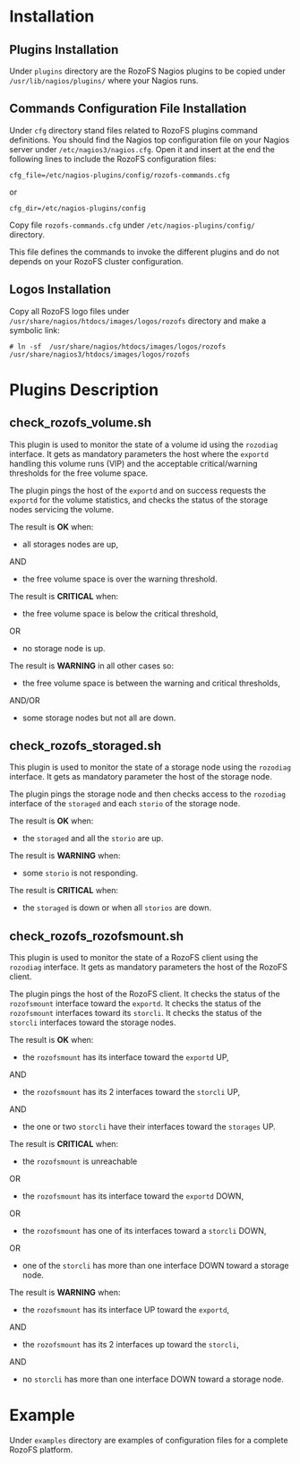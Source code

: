 Installation
============

Plugins Installation
--------------------

Under `plugins` directory are the RozoFS Nagios plugins to be copied under
`/usr/lib/nagios/plugins/` where your Nagios runs.

Commands Configuration File Installation
----------------------------------------

Under `cfg` directory stand files related to RozoFS plugins command definitions.
You should find the Nagios top configuration file on your Nagios server under
`/etc/nagios3/nagios.cfg`. Open it and insert at the end the following lines to
 include the RozoFS configuration files:

    cfg_file=/etc/nagios-plugins/config/rozofs-commands.cfg

or

    cfg_dir=/etc/nagios-plugins/config

Copy file `rozofs-commands.cfg` under `/etc/nagios-plugins/config/` directory.

This file defines the commands to invoke the different plugins and do not 
depends on your RozoFS cluster configuration.

Logos Installation
------------------

Copy all RozoFS logo files under `/usr/share/nagios/htdocs/images/logos/rozofs`
directory and make a symbolic link:

    # ln -sf  /usr/share/nagios/htdocs/images/logos/rozofs /usr/share/nagios3/htdocs/images/logos/rozofs


Plugins Description
===================

check_rozofs_volume.sh
----------------------

This plugin is used to monitor the state of a volume id using the `rozodiag`
interface. It gets as mandatory parameters the host where the `exportd` handling
this volume runs (VIP) and the acceptable critical/warning thresholds for the 
free volume space.

The plugin pings the host of the `exportd` and on success requests the `exportd`
for the volume statistics, and checks the status of the storage nodes servicing
the volume.

The result is **OK** when:

-   all storages nodes are up,

AND

-   the free volume space is over the warning threshold.

The result is **CRITICAL** when:

-   the free volume space is below the critical threshold,

OR

-   no storage node is up.

The result is **WARNING** in all other cases so:

-   the free volume space is between the warning and critical thresholds,

AND/OR

-   some storage nodes but not all are down.


check_rozofs_storaged.sh
------------------------

This plugin is used to monitor the state of a storage node using the `rozodiag`
interface. It gets as mandatory parameter the host of the storage node.

The plugin pings the storage node and then checks access to the `rozodiag`
interface of the `storaged` and each `storio` of the storage node.

The result is **OK** when:

-   the `storaged` and all the `storio` are up.

The result is **WARNING** when:

-   some `storio` is not responding.

The result is **CRITICAL** when:

-   the `storaged` is down or when all `storios` are down.


check_rozofs_rozofsmount.sh
---------------------------

This plugin is used to monitor the state of a RozoFS client using the 
`rozodiag` interface. It gets as mandatory parameters the host of the
RozoFS client.

The plugin pings the host of the RozoFS client.
It checks the status of the `rozofsmount` interface toward the `exportd`.
It checks the status of the `rozofsmount` interfaces toward its `storcli`.
It checks the status of the `storcli` interfaces toward the storage nodes.

The result is **OK** when:

-   the `rozofsmount` has its interface toward the `exportd` UP,

AND

-   the `rozofsmount` has its 2 interfaces toward the `storcli` UP,

AND

-   the one or two `storcli` have their interfaces toward the `storages` UP.

The result is **CRITICAL** when:

-   the `rozofsmount` is unreachable
  
OR

-   the `rozofsmount` has its interface toward the `exportd` DOWN,

OR

-   the `rozofsmount` has one of its interfaces toward a `storcli` DOWN,
  
OR

-   one of the `storcli` has more than one interface DOWN toward a storage node.


The result is **WARNING** when:

-   the `rozofsmount` has its interface UP toward the `exportd`,

AND

-   the `rozofsmount` has its 2 interfaces up toward the `storcli`,

AND

-   no `storcli` has more than one interface DOWN toward a storage node.

Example
=======

Under `examples` directory are examples of configuration files for a complete
RozoFS platform.
